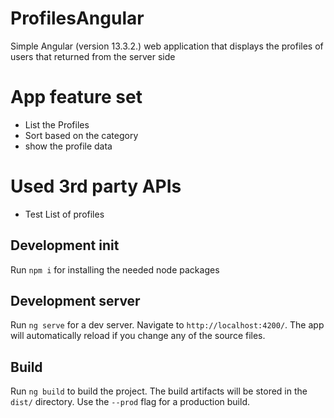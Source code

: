 # ProfilesAngular

Simple Angular (version 13.3.2.) web application that displays the profiles of users that returned from the server side

# App feature set

- List the Profiles
- Sort based on the category
- show the profile data

# Used 3rd party APIs
- Test List of profiles


## Development init
Run `npm i` for installing the needed node packages

## Development server
Run `ng serve` for a dev server. Navigate to `http://localhost:4200/`. The app will automatically reload if you change any of the source files.

## Build

Run `ng build` to build the project. The build artifacts will be stored in the `dist/` directory. Use the `--prod` flag for a production build.

